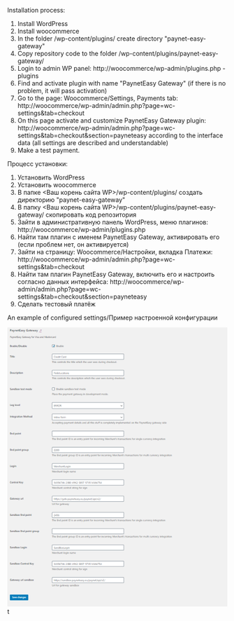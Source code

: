 Installation process:

1. Install WordPress
2. Install woocommerce
3. In the folder <Your site WP root>/wp-content/plugins/ create directory "paynet-easy-gateway"
4. Copy repository code to the folder <Your site WP root>/wp-content/plugins/paynet-easy-gateway/
5. Login to admin WP panel: http://woocommerce/wp-admin/plugins.php - plugins
6. Find and activate plugin with name "PaynetEasy Gateway" (if there is no problem, it will pass activation)
7. Go to the page: Woocommerce/Settings, Payments tab: http://woocommerce/wp-admin/admin.php?page=wc-settings&tab=checkout
8. On this page activate and customize PaynetEasy Gateway plugin:
http://woocommerce/wp-admin/admin.php?page=wc-settings&tab=checkout&section=payneteasy
according to the interface data (all settings are described and understandable)
9. Make a test payment.

Процесс установки:

1. Установить WordPress
2. Установить woocommerce
3. В папке <Ваш корень сайта WP>/wp-content/plugins/ создать директорию "paynet-easy-gateway"
4. В папку <Ваш корень сайта WP>/wp-content/plugins/paynet-easy-gateway/ скопировать код репозитория
5. Зайти в административную панель WordPress, меню плагинов: http://woocommerce/wp-admin/plugins.php
6. Найти там плагин с именем PaynetEasy Gateway, активировать его (если проблем нет, он активируется)
7. Зайти на страницу: Woocommerce/Настройки, вкладка Платежи: http://woocommerce/wp-admin/admin.php?page=wc-settings&tab=checkout
8. Найти там плагин PaynetEasy Gateway, включить его и настроить согласно данных интерфейса: http://woocommerce/wp-admin/admin.php?page=wc-settings&tab=checkout&section=payneteasy
9. Сделать тестовый платёж

An example of configured settings/Пример настроенной конфигурации

![woocommerce-settings](images/woo1.png)
t
